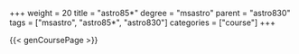 +++
weight = 20
title = "astro85*"
degree = "msastro"
parent = "astro830"
tags = ["msastro", "astro85*", "astro830"]
categories = ["course"]
+++

{{< genCoursePage >}}
